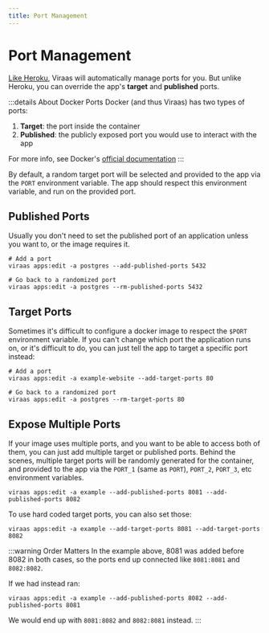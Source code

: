 ```yaml
---
title: Port Management
---
```


# Port Management

[Like Heroku](https://devcenter.heroku.com/articles/runtime-principles#web-servers), Viraas will automatically manage ports for you. But unlike Heroku, you can override the app's **target** and **published** ports.

:::details About Docker Ports
Docker (and thus Viraas) has two types of ports:

1. **Target**: the port inside the container
2. **Published**: the publicly exposed port you would use to interact with the app

For more info, see Docker's [official documentation](https://docs.docker.com/compose/compose-file/compose-file-v3/#ports)
:::

By default, a random target port will be selected and provided to the app via the `PORT` environment variable. The app should respect this environment variable, and run on the provided port.

## Published Ports

Usually you don't need to set the published port of an application unless you want to, or the image requires it.

```bash:no-line-numbers
# Add a port
viraas apps:edit -a postgres --add-published-ports 5432

# Go back to a randomized port
viraas apps:edit -a postgres --rm-published-ports 5432
```

## Target Ports

Sometimes it's difficult to configure a docker image to respect the `$PORT` environment variable. If you can't change which port the application runs on, or it's difficult to do, you can just tell the app to target a specific port instead:

```bash:no-line-numbers
# Add a port
viraas apps:edit -a example-website --add-target-ports 80

# Go back to a randomized port
viraas apps:edit -a postgres --rm-target-ports 80
```

## Expose Multiple Ports

If your image uses multiple ports, and you want to be able to access both of them, you can just add multiple target or published ports. Behind the scenes, multiple target ports will be randomly generated for the container, and provided to the app via the `PORT_1` (same as `PORT`), `PORT_2`, `PORT_3`, etc environment variables.

```bash:no-line-numbers
viraas apps:edit -a example --add-published-ports 8081 --add-published-ports 8082
```

To use hard coded target ports, you can also set those:

```bash:no-line-numbers
viraas apps:edit -a example --add-target-ports 8081 --add-target-ports 8082
```

:::warning Order Matters
In the example above, 8081 was added before 8082 in both cases, so the ports end up connected like `8081:8081` and `8082:8082`.

If we had instead ran:

```bash:no-line-numbers
viraas apps:edit -a example --add-published-ports 8082 --add-published-ports 8081
```

We would end up with `8081:8082` and `8082:8081` instead.
:::

